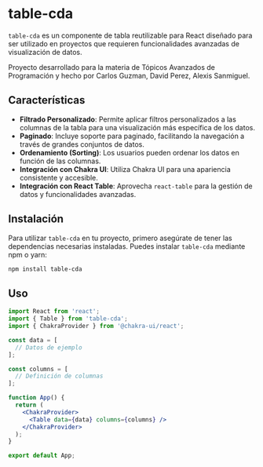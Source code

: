 # table-cda

`table-cda` es un componente de tabla reutilizable para React diseñado para ser utilizado en proyectos que requieren funcionalidades avanzadas de visualización de datos.

Proyecto desarrollado para la materia de Tópicos Avanzados de Programación y hecho por Carlos Guzman, David Perez, Alexis Sanmiguel.

## Características

- **Filtrado Personalizado**: Permite aplicar filtros personalizados a las columnas de la tabla para una visualización más específica de los datos.
- **Paginado**: Incluye soporte para paginado, facilitando la navegación a través de grandes conjuntos de datos.
- **Ordenamiento (Sorting)**: Los usuarios pueden ordenar los datos en función de las columnas.
- **Integración con Chakra UI**: Utiliza Chakra UI para una apariencia consistente y accesible.
- **Integración con React Table**: Aprovecha `react-table` para la gestión de datos y funcionalidades avanzadas.

## Instalación

Para utilizar `table-cda` en tu proyecto, primero asegúrate de tener las dependencias necesarias instaladas. Puedes instalar `table-cda` mediante npm o yarn:

```bash
npm install table-cda
```

## Uso

```jsx
import React from 'react';
import { Table } from 'table-cda';
import { ChakraProvider } from '@chakra-ui/react';

const data = [
  // Datos de ejemplo
];

const columns = [
  // Definición de columnas
];

function App() {
  return (
    <ChakraProvider>
      <Table data={data} columns={columns} />
    </ChakraProvider>
  );
}

export default App;
```

